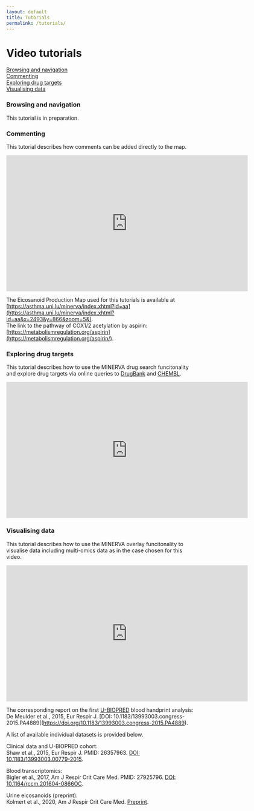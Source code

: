 ```yaml
---
layout: default
title: Tutorials
permalink: /tutorials/
---
```


# Video tutorials

[Browsing and navigation](#browsing-and-navigation)  
[Commenting](#commenting)  
[Exploring drug targets](#exploring-drug-targets)  
[Visualising data](#visualising-data)  

### Browsing and navigation

This tutorial is in preparation.


### Commenting

This tutorial describes how comments can be added directly to the map.  

<iframe width="640" height="360"
src="https://www.youtube.com/embed/vGUIpGBObt8?rel=0&amp;modestbranding=0" frameborder="0" allowfullscreen>
</iframe>

The Eicosanoid Production Map used for this tutorials is available at [https://asthma.uni.lu/minerva/index.xhtml?id=aa](https://asthma.uni.lu/minerva/index.xhtml?id=aa&x=2493&y=866&zoom=5&).  
The link to the pathway of COX1/2 acetylation by aspirin: [https://metabolismregulation.org/aspirin](https://metabolismregulation.org/aspirin/).  

### Exploring drug targets

This tutorial describes how to use the MINERVA drug search funcitonality and explore drug targets via online queries to [DrugBank](https://www.drugbank.ca) and [CHEMBL](https://www.ebi.ac.uk/chembl).  

<iframe width="640" height="360"
src="https://www.youtube.com/embed/J70ppBO46OI?rel=0&amp;modestbranding=0" frameborder="0" allowfullscreen>
</iframe>

### Visualising data

This tutorial describes how to use the MINERVA overlay funcitonality to visualise data including multi-omics data as in the case chosen for this video.   

<iframe width="640" height="360"
src="https://www.youtube.com/embed/mbPrYlKSY5M?rel=0&amp;modestbranding=0" frameborder="0" allowfullscreen>
</iframe>

The corresponding report on the first [U-BIOPRED](https://www.europeanlung.org/en/projects-and-research/projects/u-biopred/home) blood handprint analysis:  
De Meulder et al., 2015, Eur Respir J. [DOI: 10.1183/13993003.congress-2015.PA4889[(https://doi.org/10.1183/13993003.congress-2015.PA4889).  

A list of available individual datasets is provided below.  

Clinical data and U-BIOPRED cohort:  
Shaw et al., 2015, Eur Respir J. PMID: 26357963. [DOI: 10.1183/13993003.00779-2015](https://doi.org/10.1183/13993003.00779-2015).  

Blood transcriptomics:  
Bigler et al., 2017, Am J Respir Crit Care Med. PMID: 27925796. [DOI: 10.1164/rccm.201604-0866OC](https://doi.org/10.1164/rccm.201604-0866oc).  

Urine eicosanoids (preprint):  
Kolmert et al., 2020, Am J Respir Crit Care Med. [Preprint](https://nottingham-repository.worktribe.com/output/4737555/urinary-leukotriene-e4-and-prostaglandin-d2-metabolites-increase-in-adult-and-childhood-severe-asthma-characterized-by-type-2-inflammation).  
